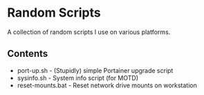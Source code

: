 # Random Scripts

A collection of random scripts I use on various platforms.

## Contents

* port-up.sh - (Stupidly) simple Portainer upgrade script
* sysinfo.sh - System info script (for MOTD)
* reset-mounts.bat - Reset network drive mounts on workstation

